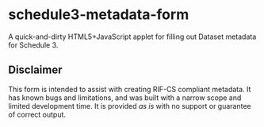 # schedule3-metadata-form
A quick-and-dirty HTML5+JavaScript applet for filling out Dataset metadata for Schedule 3.

## Disclaimer
This form is intended to assist with creating RIF-CS compliant metadata. It has known bugs and limitations, and was built with a narrow scope and limited development time. It is provided _as is_ with no support or guarantee of correct output.
